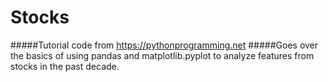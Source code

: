 # Stocks
#####Tutorial code from https://pythonprogramming.net
#####Goes over the basics of using pandas and matplotlib.pyplot to analyze features from stocks in the past decade.
